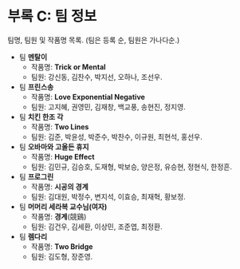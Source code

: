 # 부록 C: 팀 정보

팀명, 팀원 및 작품명 목록. (팀은 등록 순, 팀원은 가나다순.)

* 팀 **멘탈이**
    * 작품명: **Trick or Mental**
    * 팀원: 강신동, 김찬수, 박지선, 오하나, 조선우.
* 팀 **프린스송**
    * 작품명: **Love Exponential Negative**
    * 팀원: 고지혜, 권영민, 김재창, 백교풍, 송현진, 정지영.
* 팀 **치킨 한조 각**
    * 작품명: **Two Lines**
    * 팀원: 김준, 박윤성, 박준수, 박찬수, 이규원, 최현석, 홍선우.
* 팀 **오바마와 고올든 휴지**
    * 작품명: **Huge Effect**
    * 팀원: 김민규, 김승호, 도재형, 박보승, 양은정, 유승현, 정현식, 한정흔.
* 팀 **프로그린**
    * 작품명: **시공의 경계**
    * 팀원: 김대원, 박정수, 변지석, 이효승, 최재혁, 황보정.
* 팀 **머머리 세라복 교수님(여자)**
    * 작품명: **경계**(競鷄)
    * 팀원: 김건우, 김세환, 이상민, 조준엽, 최정환.
* 팀 **렘다리**
    * 작품명: **Two Bridge**
    * 팀원: 김도형, 장준영.
